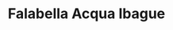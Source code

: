 ---
title: "Falabella Acqua Ibague"
url: /ibague/falabella-acqua-ibague/
shop: grandes almacenes
---